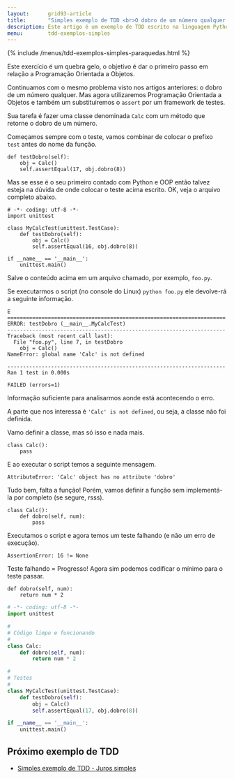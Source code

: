 ```yaml
---
layout:      grid93-article
title:       "Simples exemplo de TDD <br>O dobro de um número qualquer (OOP)"
description: Este artigo é um exemplo de TDD escrito na linguagem Python <br />onde nosso objetivo é criar uma pequena classe, portanto faremos uso de OOP, <br />contendo um único método que nos informe o dobro de um número qualquer
menu:        tdd-exemplos-simples 
---
```


{% include /menus/tdd-exemplos-simples-paraquedas.html %}

Este exercício é um quebra gelo, o objetivo é dar o primeiro passo em relação a Programação Orientada a Objetos.

Continuamos com o mesmo problema visto nos artigos anteriores: o dobro de um número qualquer. Mas agora utilizaremos 
Programação Orientada a Objetos e também um substituiremos o `assert` por um framework de testes. 

Sua tarefa é fazer uma classe denominada `Calc` com um método que retorne o dobro de um número.

Começamos sempre com o teste, vamos combinar de colocar o prefixo `test` antes do nome da função.

    def testDobro(self):
        obj = Calc()
        self.assertEqual(17, obj.dobro(8))

Mas se esse é o seu primeiro contado com Python e OOP então talvez esteja na dúvida de onde colocar o teste acima
escrito. OK, veja o arquivo completo abaixo.


    # -*- coding: utf-8 -*-
    import unittest

    class MyCalcTest(unittest.TestCase):
        def testDobro(self):
            obj = Calc()
            self.assertEqual(16, obj.dobro(8))

    if __name__ == '__main__':
        unittest.main()

Salve o conteúdo acima em um arquivo chamado, por exemplo, `foo.py`.

Se executarmos o script  (no console do Linux) `python foo.py` ele devolve-rá a seguinte informação.

    E
    ======================================================================
    ERROR: testDobro (__main__.MyCalcTest)
    ----------------------------------------------------------------------
    Traceback (most recent call last):
      File "foo.py", line 7, in testDobro
        obj = Calc()
    NameError: global name 'Calc' is not defined

    ----------------------------------------------------------------------
    Ran 1 test in 0.000s

    FAILED (errors=1)


Informação suficiente para analisarmos aonde está acontecendo o erro.

A parte que nos interessa é `'Calc' is not defined`, ou seja, a classe não foi definida.

Vamo definir a classe, mas só isso e nada mais.

    class Calc():
        pass

E ao executar o script temos a seguinte mensagem.            

    AttributeError: 'Calc' object has no attribute 'dobro'

Tudo bem, falta a função! Porém, vamos definir a função sem implementá-la por completo (se segure, rsss).

    class Calc():
        def dobro(self, num):
            pass

Executamos o script e agora temos um teste falhando (e não um erro de execução).

    AssertionError: 16 != None

Teste falhando = Progresso! Agora sim podemos codificar o mínimo para o teste passar.

    def dobro(self, num):
        return num * 2


```python
# -*- coding: utf-8 -*-
import unittest

#
# Código limpo e funcionando
#
class Calc:
    def dobro(self, num):
        return num * 2

#
# Testes
#
class MyCalcTest(unittest.TestCase):
    def testDobro(self):
        obj = Calc()
        self.assertEqual(17, obj.dobro(8))

if __name__ == '__main__':
    unittest.main()
```




Próximo exemplo de TDD
---

- [Simples exemplo de TDD - Juros simples](/tdd/exemplo-tdd-juros-simples/)